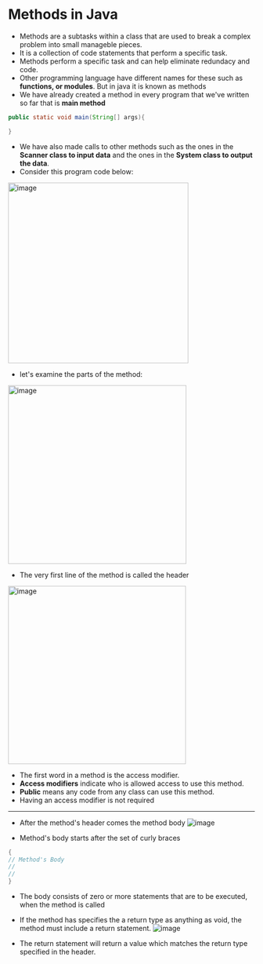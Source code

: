 # Methods in Java
- Methods are a subtasks within a class that are used to break a complex problem into small manageble pieces.
- It is a collection of code statements that perform a specific task.
- Methods perform a specific task and can help eliminate redundacy and code.
- Other programming language have different names for these such as **functions, or modules**. But in java it is known as methods
- We have already created a method in every program that we've written so far that is **main method**
```java
public static void main(String[] args){

}
```

- We have also made calls to other methods such as the ones in the **Scanner class to input data** and the ones in the **System class to output the data**.
- Consider this program code below:
<img width="368" alt="image" src="https://user-images.githubusercontent.com/63767834/214448724-78afce0d-d3c6-425d-9afd-974ff096944c.png">

- let's examine the parts of the method:
<img width="364" alt="image" src="https://user-images.githubusercontent.com/63767834/214448841-2174091d-e86f-4cd9-9c4d-9d2934253e68.png">

- The very first line of the method is called the header

<img width="363" alt="image" src="https://user-images.githubusercontent.com/63767834/214449128-49a3b5f9-6a94-417a-96bf-ae296e25de7e.png">

- The first word in a method is the access modifier.
- **Access modifiers** indicate who is allowed access to use this method.
- **Public** means any code from any class can use this method. 
- Having an access modifier is not required


---

- After the method's header comes the method body
![image](https://user-images.githubusercontent.com/63767834/214608375-5b1c3ef4-aeb1-404f-8650-96906af27d00.png)

- Method's body starts after the set of curly braces
```java
{
// Method's Body
//
//
}
```

- The body consists of zero or more statements that are to be executed, when the method is called
- If the method has specifies the a return type as anything as void, the method must include a return statement.
![image](https://user-images.githubusercontent.com/63767834/214612281-a6303b31-756d-4e4f-a3fc-494a286f328f.png)


- The return statement will return a value which matches the return type specified in the header.

